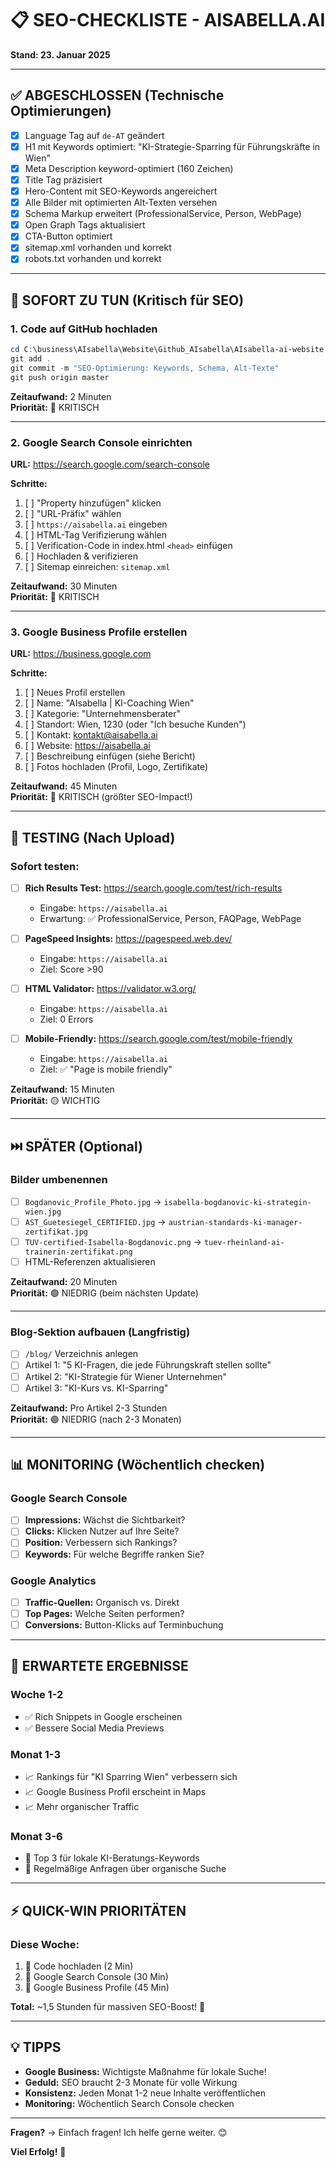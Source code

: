 # 📋 SEO-CHECKLISTE - AISABELLA.AI
**Stand: 23. Januar 2025**

---

## ✅ ABGESCHLOSSEN (Technische Optimierungen)

- [x] Language Tag auf `de-AT` geändert
- [x] H1 mit Keywords optimiert: "KI-Strategie-Sparring für Führungskräfte in Wien"
- [x] Meta Description keyword-optimiert (160 Zeichen)
- [x] Title Tag präzisiert
- [x] Hero-Content mit SEO-Keywords angereichert
- [x] Alle Bilder mit optimierten Alt-Texten versehen
- [x] Schema Markup erweitert (ProfessionalService, Person, WebPage)
- [x] Open Graph Tags aktualisiert
- [x] CTA-Button optimiert
- [x] sitemap.xml vorhanden und korrekt
- [x] robots.txt vorhanden und korrekt

---

## 🚀 SOFORT ZU TUN (Kritisch für SEO)

### 1. Code auf GitHub hochladen
```powershell
cd C:\business\AIsabella\Website\Github_AIsabella\AIsabella-ai-website
git add .
git commit -m "SEO-Optimierung: Keywords, Schema, Alt-Texte"
git push origin master
```
**Zeitaufwand:** 2 Minuten  
**Priorität:** 🔴 KRITISCH

---

### 2. Google Search Console einrichten
**URL:** https://search.google.com/search-console

**Schritte:**
1. [ ] "Property hinzufügen" klicken
2. [ ] "URL-Präfix" wählen
3. [ ] `https://aisabella.ai` eingeben
4. [ ] HTML-Tag Verifizierung wählen
5. [ ] Verification-Code in index.html `<head>` einfügen
6. [ ] Hochladen & verifizieren
7. [ ] Sitemap einreichen: `sitemap.xml`

**Zeitaufwand:** 30 Minuten  
**Priorität:** 🔴 KRITISCH

---

### 3. Google Business Profile erstellen
**URL:** https://business.google.com

**Schritte:**
1. [ ] Neues Profil erstellen
2. [ ] Name: "AIsabella | KI-Coaching Wien"
3. [ ] Kategorie: "Unternehmensberater"
4. [ ] Standort: Wien, 1230 (oder "Ich besuche Kunden")
5. [ ] Kontakt: kontakt@aisabella.ai
6. [ ] Website: https://aisabella.ai
7. [ ] Beschreibung einfügen (siehe Bericht)
8. [ ] Fotos hochladen (Profil, Logo, Zertifikate)

**Zeitaufwand:** 45 Minuten  
**Priorität:** 🔴 KRITISCH (größter SEO-Impact!)

---

## 🧪 TESTING (Nach Upload)

### Sofort testen:
- [ ] **Rich Results Test:** https://search.google.com/test/rich-results
  - Eingabe: `https://aisabella.ai`
  - Erwartung: ✅ ProfessionalService, Person, FAQPage, WebPage

- [ ] **PageSpeed Insights:** https://pagespeed.web.dev/
  - Eingabe: `https://aisabella.ai`
  - Ziel: Score >90

- [ ] **HTML Validator:** https://validator.w3.org/
  - Eingabe: `https://aisabella.ai`
  - Ziel: 0 Errors

- [ ] **Mobile-Friendly:** https://search.google.com/test/mobile-friendly
  - Eingabe: `https://aisabella.ai`
  - Ziel: ✅ "Page is mobile friendly"

**Zeitaufwand:** 15 Minuten  
**Priorität:** 🟡 WICHTIG

---

## ⏭️ SPÄTER (Optional)

### Bilder umbenennen
- [ ] `Bogdanovic_Profile_Photo.jpg` → `isabella-bogdanovic-ki-strategin-wien.jpg`
- [ ] `AST_Guetesiegel_CERTIFIED.jpg` → `austrian-standards-ki-manager-zertifikat.jpg`
- [ ] `TUV-certified-Isabella-Bogdanovic.png` → `tuev-rheinland-ai-trainerin-zertifikat.png`
- [ ] HTML-Referenzen aktualisieren

**Zeitaufwand:** 20 Minuten  
**Priorität:** 🟢 NIEDRIG (beim nächsten Update)

---

### Blog-Sektion aufbauen (Langfristig)
- [ ] `/blog/` Verzeichnis anlegen
- [ ] Artikel 1: "5 KI-Fragen, die jede Führungskraft stellen sollte"
- [ ] Artikel 2: "KI-Strategie für Wiener Unternehmen"
- [ ] Artikel 3: "KI-Kurs vs. KI-Sparring"

**Zeitaufwand:** Pro Artikel 2-3 Stunden  
**Priorität:** 🟢 NIEDRIG (nach 2-3 Monaten)

---

## 📊 MONITORING (Wöchentlich checken)

### Google Search Console
- [ ] **Impressions:** Wächst die Sichtbarkeit?
- [ ] **Clicks:** Klicken Nutzer auf Ihre Seite?
- [ ] **Position:** Verbessern sich Rankings?
- [ ] **Keywords:** Für welche Begriffe ranken Sie?

### Google Analytics
- [ ] **Traffic-Quellen:** Organisch vs. Direkt
- [ ] **Top Pages:** Welche Seiten performen?
- [ ] **Conversions:** Button-Klicks auf Terminbuchung

---

## 🎯 ERWARTETE ERGEBNISSE

### Woche 1-2
- ✅ Rich Snippets in Google erscheinen
- ✅ Bessere Social Media Previews

### Monat 1-3
- 📈 Rankings für "KI Sparring Wien" verbessern sich
- 📈 Google Business Profil erscheint in Maps
- 📈 Mehr organischer Traffic

### Monat 3-6
- 🎯 Top 3 für lokale KI-Beratungs-Keywords
- 🎯 Regelmäßige Anfragen über organische Suche

---

## ⚡ QUICK-WIN PRIORITÄTEN

### Diese Woche:
1. 🔴 Code hochladen (2 Min)
2. 🔴 Google Search Console (30 Min)
3. 🔴 Google Business Profile (45 Min)

**Total:** ~1,5 Stunden für massiven SEO-Boost! 🚀

---

## 💡 TIPPS

- **Google Business:** Wichtigste Maßnahme für lokale Suche!
- **Geduld:** SEO braucht 2-3 Monate für volle Wirkung
- **Konsistenz:** Jeden Monat 1-2 neue Inhalte veröffentlichen
- **Monitoring:** Wöchentlich Search Console checken

---

**Fragen?** → Einfach fragen! Ich helfe gerne weiter. 😊

**Viel Erfolg!** 🎉
